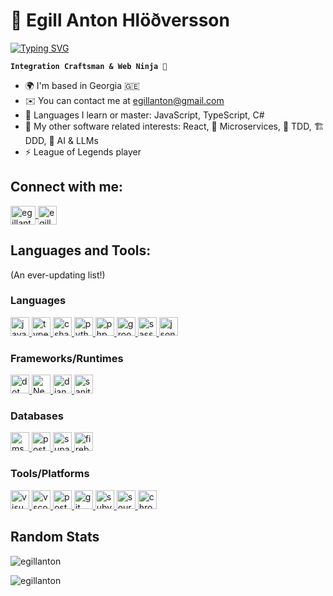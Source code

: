 # 🚀 Egill Anton Hlöðversson

<a href="https://git.io/typing-svg"><img src="https://readme-typing-svg.demolab.com?font=Fira+Code&duration=2000&pause=1000&color=00E0E5&random=false&width=435&lines=%F0%9F%92%A1+Innovate.;%E2%9C%A8+Inspire.;%F0%9F%94%A5+Ignite." alt="Typing SVG" /></a>

**`Integration Craftsman & Web Ninja 🥷`**

* 🌍 I'm based in Georgia 🇬🇪
* ✉️ You can contact me at [egillanton@gmail.com](mailto:egillanton@gmail.com)
* 🧠 Languages I learn or master: JavaScript, TypeScript, C#
* 🤔 My other software related interests: React, 🧩 Microservices, 🧪 TDD, 🏗️ DDD, 🤖 AI & LLMs
* ⚡ League of Legends player

<h2 align="left">Connect with me:</h2>
<p align="left">
    <a href="https://linkedin.com/in/egillanton" target="blank">
        <img
            align="center"
            src="https://raw.githubusercontent.com/rahuldkjain/github-profile-readme-generator/master/src/images/icons/Social/linked-in-alt.svg"
            alt="egillanton"
            height="30"
            width="40"
        >
    </a>
    <a href="https://egillanton.dev" target="blank">
        <img
            align="center"
            src="https://lh3.googleusercontent.com/pw/AIL4fc9A3puI6uwcGjRxkSVgSDAMS9qOn6XOXB_FK70WHagIKTB-_97Gqfm_3XgrD6LyWFPpzu38drB1uZvbh7zHPwdV2lBPO4vLczLkPSCxG5m6MyxM5u0=w2400"
            alt="egillanton"
            height="30"
            width="30"
        >
    </a>
</p>
<h2 align="left">Languages and Tools:</h2>
<p>(An ever-updating list!)</p>
<h3>Languages</h3>
<p>
    <a href="https://www.javascript.com/" target="_blank">
        <img
            src="https://cdn.jsdelivr.net/gh/devicons/devicon@latest/icons/javascript/javascript-original.svg"
            alt="javascript"
            height="30"
            width="30"
        >
    </a>
    <a href="https://www.typescriptlang.org/" target="_blank">
        <img
            src="https://cdn.jsdelivr.net/gh/devicons/devicon@latest/icons/typescript/typescript-original.svg"
            alt="typescript"
            height="30"
            width="30"
        >
    </a>
    <a href="https://dotnet.microsoft.com/en-us/languages/csharp" target="_blank">
        <img
            src="https://cdn.jsdelivr.net/gh/devicons/devicon@latest/icons/csharp/csharp-original.svg"
            alt="csharp"
            height="30"
            width="30"
        >
    </a>
    <a href="https://www.python.org/" target="_blank">
        <img
            src="https://cdn.jsdelivr.net/gh/devicons/devicon@latest/icons/python/python-original.svg"
            alt="python"
            height="30"
            width="30"
        >
    </a>
    <a href="https://www.php.net/" target="_blank">
        <img
            src="https://cdn.jsdelivr.net/gh/devicons/devicon@latest/icons/php/php-original.svg"
            alt="php"
            height="30"
            width="30"
        >
    </a>
    <a href="https://www.groovy-lang.org/" target="_blank">
        <img
            src="https://cdn.jsdelivr.net/gh/devicons/devicon@latest/icons/groovy/groovy-original.svg"
            alt="groovy"
            height="30"
            width="30"
        >
    </a>
    <a href="https://www.w3schools.com/Css/" target="_blank"
        <img
            src="https://cdn.jsdelivr.net/gh/devicons/devicon@latest/icons/css3/css3-original.svg"
            alt="css3"
            height="30"
            width="30"
        >
    </a>
    <a href="https://sass-lang.com/" target="_blank">
        <img
            src="https://cdn.jsdelivr.net/gh/devicons/devicon@latest/icons/sass/sass-original.svg"
            alt="sass"
            height="30"
            width="30"
        >
    </a>
    <a href="http://json.com/" target="_blank">
        <img
            src="https://cdn.jsdelivr.net/gh/devicons/devicon@latest/icons/json/json-original.svg"
            alt="json"
            height="30"
            width="30"
        >
    </a>
</p>
<h3>Frameworks/Runtimes</h3>
<p>
    <a href="https://dotnet.microsoft.com/en-us/apps/aspnet/mvc" target="_blank">
        <img
            src="https://cdn.jsdelivr.net/gh/devicons/devicon@latest/icons/dot-net/dot-net-plain-wordmark.svg"
            alt="dot net"
            height="30"
            width="30"
        >
    </a>
    <a href="https://nextjs.org/" target="_blank">
        <img
            src="https://cdn.jsdelivr.net/gh/devicons/devicon@latest/icons/nextjs/nextjs-original.svg"
            alt="NextJs"
            height="30"
            width="30"
        >
    </a>
    <a href="https://www.djangoproject.com/"  target="_blank">
        <img
            src="https://cdn.jsdelivr.net/gh/devicons/devicon@latest/icons/django/django-plain.svg"
            alt="django"
            height="30"
            width="30"
        >
    </a>
    <a href="https://www.sanity.io/" target="_blank">
        <img
            src="https://cdn.jsdelivr.net/gh/devicons/devicon@latest/icons/sanity/sanity-original.svg"
            alt="sanity"
            height="30"
            width="30"
        >
    </a>
</p>
<h3>Databases</h3>
<p>
    <a href="https://www.microsoft.com/en-us/sql-server/sql-server-downloads" target="_blank">
        <img
            src="https://cdn.jsdelivr.net/gh/devicons/devicon@latest/icons/microsoftsqlserver/microsoftsqlserver-plain.svg"
            alt="mssql"
            height="30"
            width="30"
        >
    </a>
    <a href="https://www.postgresql.org/" target="_blank">
        <img
            src="https://cdn.jsdelivr.net/gh/devicons/devicon@latest/icons/postgresql/postgresql-original.svg"
            alt="postgresql"
            height="30"
            width="30"
        >
    </a>
    <a href="https://supabase.com/">
        <img
            src="https://cdn.jsdelivr.net/gh/devicons/devicon@latest/icons/supabase/supabase-original.svg"
            alt="supabase"
            height="30"
            width="30"
        >
    </a>
    <a href="https://firebase.google.com/" target="_blank">
        <img
            src="https://cdn.jsdelivr.net/gh/devicons/devicon@latest/icons/firebase/firebase-original.svg"
            alt="firebase"
            height="30"
            width="30"
        >
    </a>
</p>
<h3>Tools/Platforms</h3>
<p>
    <a href="https://visualstudio.microsoft.com/" target="_blank">
        <img
            src="https://cdn.jsdelivr.net/gh/devicons/devicon@latest/icons/visualstudio/visualstudio-original.svg"
            alt="visualstudio"
            height="30"
            width="30"
        >
    </a>
    <a href="https://code.visualstudio.com/" target="_blank">
        <img
            src="https://cdn.jsdelivr.net/gh/devicons/devicon@latest/icons/vscode/vscode-original.svg"
            alt="vscode"
            height="30"
            width="30"
        >
    </a>
    <a href="https://www.postman.com/" target="_blank">
        <img
            src="https://cdn.jsdelivr.net/gh/devicons/devicon@latest/icons/postman/postman-original.svg"
            alt="postman"
            height="30"
            width="30"
        >
    </a>
    <a href="https://git-scm.com/" target="_blank">
        <img
            src="https://cdn.jsdelivr.net/gh/devicons/devicon@latest/icons/git/git-original.svg"
            alt="git"
            height="30"
            width="30"
        >
    </a>
    <a href="https://tortoisesvn.net/" target="_blank">
        <img
            src="https://cdn.jsdelivr.net/gh/devicons/devicon@latest/icons/subversion/subversion-original.svg"
            alt="subversion"
            height="30"
            width="30"
        >
    </a>
    <a href="https://www.sourcetreeapp.com/" target="_blank">
        <img
            src="https://cdn.jsdelivr.net/gh/devicons/devicon@latest/icons/sourcetree/sourcetree-original-wordmark.svg"
            alt="sourcetree"
            height="30"
            width="30"
        >
    </a>
    <a href="https://www.google.com/chrome/" target="_blank">
        <img
            src="https://cdn.jsdelivr.net/gh/devicons/devicon@latest/icons/chrome/chrome-original.svg"
            alt="chrome"
            height="30"
            width="30"
        >
    </a>
</p>
<h2>Random Stats</h2>
<p>
    <img align="center" src="https://github-readme-streak-stats.herokuapp.com/?user=egillanton&theme=blue-green" alt="egillanton">
</p>
<p>
    <img align="left" src="https://github-readme-stats.vercel.app/api/top-langs?username=egillanton&show_icons=true&theme=blue-green&locale=en&layout=compact" alt="egillanton">
</p>

